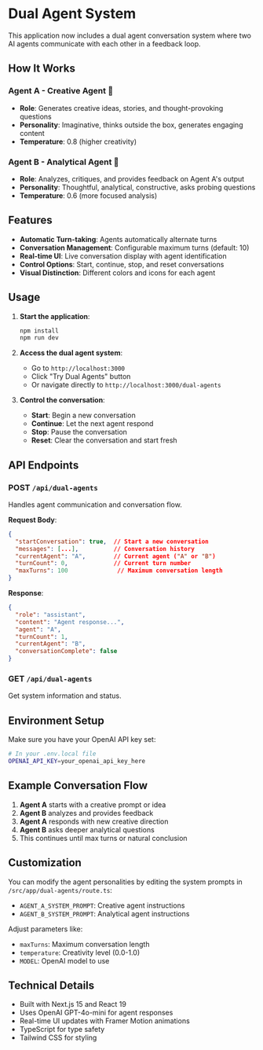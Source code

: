 # Dual Agent System

This application now includes a dual agent conversation system where two AI agents communicate with each other in a feedback loop.

## How It Works

### Agent A - Creative Agent 🎨
- **Role**: Generates creative ideas, stories, and thought-provoking questions
- **Personality**: Imaginative, thinks outside the box, generates engaging content
- **Temperature**: 0.8 (higher creativity)

### Agent B - Analytical Agent 🧠
- **Role**: Analyzes, critiques, and provides feedback on Agent A's output
- **Personality**: Thoughtful, analytical, constructive, asks probing questions
- **Temperature**: 0.6 (more focused analysis)

## Features

- **Automatic Turn-taking**: Agents automatically alternate turns
- **Conversation Management**: Configurable maximum turns (default: 10)
- **Real-time UI**: Live conversation display with agent identification
- **Control Options**: Start, continue, stop, and reset conversations
- **Visual Distinction**: Different colors and icons for each agent

## Usage

1. **Start the application**:
   ```bash
   npm install
   npm run dev
   ```

2. **Access the dual agent system**:
   - Go to `http://localhost:3000`
   - Click "Try Dual Agents" button
   - Or navigate directly to `http://localhost:3000/dual-agents`

3. **Control the conversation**:
   - **Start**: Begin a new conversation
   - **Continue**: Let the next agent respond
   - **Stop**: Pause the conversation
   - **Reset**: Clear the conversation and start fresh

## API Endpoints

### POST `/api/dual-agents`
Handles agent communication and conversation flow.

**Request Body**:
```json
{
  "startConversation": true,  // Start a new conversation
  "messages": [...],          // Conversation history
  "currentAgent": "A",        // Current agent ("A" or "B")
  "turnCount": 0,             // Current turn number
  "maxTurns": 100              // Maximum conversation length
}
```

**Response**:
```json
{
  "role": "assistant",
  "content": "Agent response...",
  "agent": "A",
  "turnCount": 1,
  "currentAgent": "B",
  "conversationComplete": false
}
```

### GET `/api/dual-agents`
Get system information and status.

## Environment Setup

Make sure you have your OpenAI API key set:

```bash
# In your .env.local file
OPENAI_API_KEY=your_openai_api_key_here
```

## Example Conversation Flow

1. **Agent A** starts with a creative prompt or idea
2. **Agent B** analyzes and provides feedback
3. **Agent A** responds with new creative direction
4. **Agent B** asks deeper analytical questions
5. This continues until max turns or natural conclusion

## Customization

You can modify the agent personalities by editing the system prompts in `/src/app/dual-agents/route.ts`:

- `AGENT_A_SYSTEM_PROMPT`: Creative agent instructions
- `AGENT_B_SYSTEM_PROMPT`: Analytical agent instructions

Adjust parameters like:
- `maxTurns`: Maximum conversation length
- `temperature`: Creativity level (0.0-1.0)
- `MODEL`: OpenAI model to use

## Technical Details

- Built with Next.js 15 and React 19
- Uses OpenAI GPT-4o-mini for agent responses
- Real-time UI updates with Framer Motion animations
- TypeScript for type safety
- Tailwind CSS for styling

